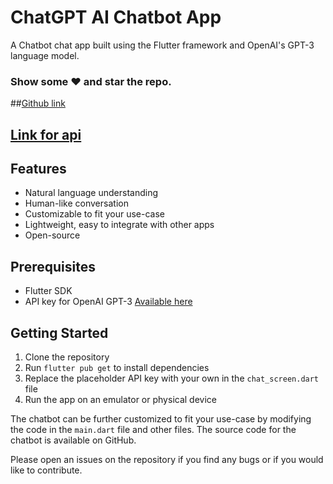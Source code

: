 # ChatGPT AI Chatbot App


<p>
A Chatbot chat app built using the Flutter framework and OpenAI's GPT-3 language model.
</p>

### Show some :heart: and star the repo.

##[Github link](https://github.com/omarfahmy555/chat-GPT3-Flutter)

##  [Link for api](https://beta.openai.com/account/api-keys)

## Features

- Natural language understanding
- Human-like conversation
- Customizable to fit your use-case
- Lightweight, easy to integrate with other apps
- Open-source

## Prerequisites

- Flutter SDK
- API key for OpenAI GPT-3 [Available here](https://beta.openai.com/account/api-keys)

## Getting Started

1. Clone the repository
2. Run `flutter pub get` to install dependencies
3. Replace the placeholder API key with your own in the `chat_screen.dart` file
4. Run the app on an emulator or physical device

The chatbot can be further customized to fit your use-case by modifying the code in the `main.dart` file and other files. The source code for the chatbot is available on GitHub.

Please open an issues on the repository if you find any bugs or if you would like to contribute.

